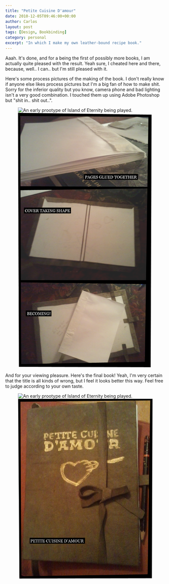 ```yaml
---
title: "Petite Cuisine D'amour"
date: 2010-12-05T09:46:00+00:00
author: Carlos
layout: post
tags: [Design, Bookbinding]
category: personal
excerpt: "In which I make my own leather-bound recipe book."
---
```

Aaah. It's done, and for a being the first of possibly more books, I am actually quite pleased with the result. Yeah sure, I cheated here and there, because, well.. I can.. but I'm still pleased with it.

Here's some process pictures of the making of the book. I don't really know if anyone else likes process pictures but I'm a big fan of how to make shit. Sorry for the inferior quality but you know, camera phone and bad lighting isn't a very good combination. I touched them up using Adobe Photoshop but "shit in.. shit out..".

<figure>
  <img class="js-lazy-load" data-original="/assets/posts/2010/12/book-process.png" alt="An early prootype of Island of Eternity being played.">
  <noscript>
    <img src="/assets/posts/2010/12/book-process.png" alt="An early prootype of Island of Eternity being played.">
  </noscript>
  <figcaption></figcaption>
</figure>
  
And for your viewing pleasure. Here's the final book! Yeah, I'm very certain that the title is all kinds of wrong, but I feel it looks better this way. Feel free to judge according to your own taste.

<figure>
  <img class="js-lazy-load" data-original="/assets/posts/2010/12/book-completed.png" alt="An early prootype of Island of Eternity being played.">
  <noscript>
    <img src="/assets/posts/2010/12/book-completed.png" alt="An early prootype of Island of Eternity being played.">
  </noscript>
  <figcaption></figcaption>
</figure>